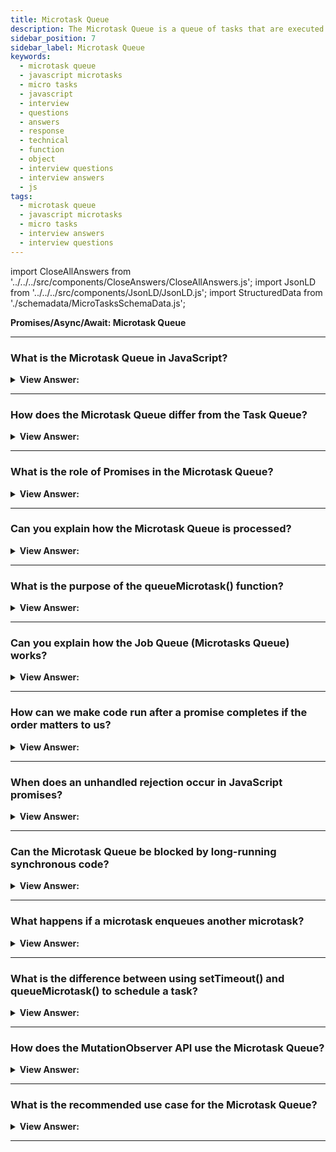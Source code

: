 ```yaml
---
title: Microtask Queue
description: The Microtask Queue is a queue of tasks that are executed as soon as possible after the current task has finished. Can you explain Microtasks
sidebar_position: 7
sidebar_label: Microtask Queue
keywords:
  - microtask queue
  - javascript microtasks
  - micro tasks
  - javascript
  - interview
  - questions
  - answers
  - response
  - technical
  - function
  - object
  - interview questions
  - interview answers
  - js
tags:
  - microtask queue
  - javascript microtasks
  - micro tasks
  - interview answers
  - interview questions
---
```


import CloseAllAnswers from '../../../src/components/CloseAnswers/CloseAllAnswers.js';
import JsonLD from '../../../src/components/JsonLD/JsonLD.js';
import StructuredData from './schemadata/MicroTasksSchemaData.js';

<JsonLD data={StructuredData} />

<head>
  <title>Microtask Queue | JavaScript Frontend Interview Questions</title>
</head>

**Promises/Async/Await: Microtask Queue**

<CloseAllAnswers />

---

### What is the Microtask Queue in JavaScript?

<details>
  <summary><strong>View Answer:</strong></summary>
  <div>
  <div><strong>Interview Response:</strong> The Microtask Queue is a task queue in the JavaScript event loop that processes microtasks, which are small, short-lived tasks created by asynchronous operations like Promises, MutationObserver, or queueMicrotask.<br />
  </div>
  </div>
</details>

---

### How does the Microtask Queue differ from the Task Queue?

<details>
  <summary><strong>View Answer:</strong></summary>
  <div>
  <div><strong>Interview Response:</strong> Microtask Queue has higher priority than Task Queue. Microtasks are executed immediately after the current synchronous code finishes, before any other tasks, like rendering or I/O callbacks, are processed.
  </div>
  </div>
</details>

---

### What is the role of Promises in the Microtask Queue?

<details>
  <summary><strong>View Answer:</strong></summary>
  <div>
  <div><strong>Interview Response:</strong> Promises use the Microtask Queue to schedule the execution of their "then" and "catch" callbacks, ensuring these callbacks are executed after the current synchronous code finishes and before any other tasks.<br />
  </div>
  </div>
</details>

---

### Can you explain how the Microtask Queue is processed?

<details>
  <summary><strong>View Answer:</strong></summary>
  <div>
  <div><strong>Interview Response:</strong> After the current synchronous code finishes, the Microtask Queue is processed. All micro tasks are executed one by one until the queue is empty. Then, the event loop proceeds to the Task Queue.<br />
  </div>
  </div>
</details>

---

### What is the purpose of the queueMicrotask() function?

<details>
  <summary><strong>View Answer:</strong></summary>
  <div>
  <div><strong>Interview Response:</strong> The queueMicrotask() function allows developers to directly enqueue a microtask in the Microtask Queue. This enables scheduling the execution of a callback after the current synchronous code and before other tasks.
  </div><br />
  <div><strong className="codeExample">Code Example:</strong><br /><br />

  <div></div>

Let's say we want to defer a piece of code until the current task and all other microtasks have completed. We can use `queueMicrotask()` for this purpose:

```javascript
console.log('Script start');

queueMicrotask(() => {
    console.log('Microtask 1');
});

queueMicrotask(() => {
    console.log('Microtask 2');
});

console.log('Script end');

// Output:
// Script start
// Script end
// Microtask 1
// Microtask 2
```

In the example above, 'Script start' and 'Script end' are logged first. Even though we queued two microtasks, they don't run until after the script has completed.

  </div>
  </div>
</details>

---

### Can you explain how the Job Queue (Microtasks Queue) works?

<details>
  <summary><strong>View Answer:</strong></summary>
  <div>
  <div><strong>Interview Response:</strong> The Job Queue, or Microtasks Queue, holds promises' callbacks for execution after the current synchronous task completes but before returning control to the event loop, ensuring "Promise then" code executes promptly.
</div><br />
  <div><strong>Technical Response:</strong> Apart from Callback Queue, browsers have introduced one more queue, the “Job Queue”, reserved only for new Promise() functionality. Asynchronous tasks need proper management. The ECMA standard specifies an internal queue PromiseJobs, more often referred to as the “microtask queue” (V8 term). So when you use promises in your code, you add .then() method, which is a callback method. These `thenable` methods are added to Job Queue once the promise has returned/resolved and then executes. Notably, any code in the ScriptsJob returns before the return of a promise in the microtasks queue.
</div><br />
  <div><strong className="codeExample">Code Example:</strong><br /><br />

  <div></div>

```js
console.log('Message no. 1: Sync');

setTimeout(function () {
  console.log('Message no. 2: setTimeout');
}, 0);

var promise = new Promise(function (resolve, reject) {
  resolve();
});

promise
  .then(function (resolve) {
    console.log('Message no. 3: 1st Promise');
  })
  .then(function (resolve) {
    console.log('Message no. 4: 2nd Promise');
  });

console.log('Message no. 5: Sync');

// Expected Output:
// Message no. 1: Sync
// Message no. 5: Sync
// Message no. 2: setTimeout
// Message no. 3: 1st Promise
// Message no. 4: 2nd Promise
```

  </div>
  </div>
</details>

---

### How can we make code run after a promise completes if the order matters to us?

<details>
  <summary><strong>View Answer:</strong></summary>
  <div>
  <div><strong>Interview Response:</strong> You can ensure code runs after a promise by attaching a `.then()` method to the promise. The callback provided to `.then()` executes once the promise is resolved.
</div><br />
  <div><strong className="codeExample">Code Example:</strong><br /><br />

  <div></div>

```js
Promise.resolve()
  .then(() => alert('promise done!'))
  .then(() => alert('code finished'));
```

  </div>
  </div>
</details>

---

### When does an unhandled rejection occur in JavaScript promises?

<details>
  <summary><strong>View Answer:</strong></summary>
  <div>
  <div><strong>Interview Response:</strong> An unhandled rejection occurs in JavaScript promises when a Promise rejects (fails) and there is no associated `catch()` method to handle the error or rejection.
</div><br />
  <div><strong className="codeExample">Code Example:</strong><br /><br />

  <div></div>

```js
let promise = Promise.reject(new Error('Promise Failed!'));
promise.catch((err) => alert('caught'));

// doesn't run: error handled
window.addEventListener('unhandledrejection', (event) => alert(event.reason));

//////////////////////////////////////

// Example: if we don't handle our errors

let promise = Promise.reject(new Error('Promise Failed!'));
promise.catch((err) => alert('caught'));

// doesn't run: error handled
window.addEventListener('unhandledrejection', (event) => alert(event.reason));

//////////////////////////////////////

// Example: if we handle errors later in our code
let promise = Promise.reject(new Error('Promise Failed!'));
setTimeout(() => promise.catch((err) => alert('caught')), 1000); // handling error 1 second later

// Error: Promise Failed!
window.addEventListener('unhandledrejection', (event) => alert(event.reason));
```

  </div>
  </div>
</details>

---

### Can the Microtask Queue be blocked by long-running synchronous code?

<details>
  <summary><strong>View Answer:</strong></summary>
  <div>
  <div><strong>Interview Response:</strong> Yes, the Microtask Queue can be blocked by long-running synchronous code, as it only runs tasks after the current synchronous execution completes and before yielding control back to the event loop.
  </div><br />
  <div><strong className="codeExample">Code Example:</strong><br /><br />

  <div></div>

```javascript
console.log('Script start');

const start = Date.now();
while(Date.now() - start < 5000) {} // long-running synchronous code, blocks for 5 seconds

queueMicrotask(() => {
    console.log('Microtask executed');
});

console.log('Script end');

// Output:
// Script start
// Script end (after 5 seconds)
// Microtask executed
```

In this example, the microtask is blocked by the long-running synchronous while loop and only executes after that code completes.

  </div>
  </div>
</details>

---

### What happens if a microtask enqueues another microtask?

<details>
  <summary><strong>View Answer:</strong></summary>
  <div>
  <div><strong>Interview Response:</strong> If a microtask enqueues another microtask in JavaScript, it's added to the Microtask Queue and will execute in the same microtask checkpoint, before returning control to the event loop.
  </div>
  </div>
</details>

---

### What is the difference between using setTimeout() and queueMicrotask() to schedule a task?

<details>
  <summary><strong>View Answer:</strong></summary>
  <div>
  <div><strong>Interview Response:</strong> `setTimeout()` schedules a macrotask, which will run after the current execution context and microtask queue are empty. `queueMicrotask()` schedules a microtask, which runs before control returns to the event loop.
  </div><br />
  <div><strong className="codeExample">Code Example:</strong><br /><br />

  <div></div>

```javascript
console.log('Script start');

setTimeout(() => {
    console.log('Macrotask: setTimeout callback');
}, 0);

queueMicrotask(() => {
    console.log('Microtask: queueMicrotask callback');
});

console.log('Script end');

// Output:
// Script start
// Script end
// Microtask: queueMicrotask callback
// Macrotask: setTimeout callback
```

Even though `setTimeout` is called before `queueMicrotask`, the microtask executes first. This is because the Microtask Queue is processed immediately after the current task completes and before returning to the event loop, whereas `setTimeout` schedules a macrotask, which will only execute after control returns to the event loop.

  </div>
  </div>
</details>

---

### How does the MutationObserver API use the Microtask Queue?

<details>
  <summary><strong>View Answer:</strong></summary>
  <div>
  <div><strong>Interview Response:</strong> The MutationObserver API uses the Microtask Queue to schedule callbacks. After any DOM mutations, these callbacks are added to the Microtask Queue to be executed before the next render or event loop tick.
  </div><br />
  <div><strong className="codeExample">Code Example:</strong><br /><br />

  <div></div>

Sure, here's an example. Let's say we want to watch for changes to a DOM element. We can use the `MutationObserver` API for this purpose, and its callbacks will be queued in the Microtask Queue:

```javascript
let div = document.createElement('div');

let observer = new MutationObserver(() => {
    console.log('Mutation observed');
});

observer.observe(div, { attributes: true });

console.log('Script start');

div.setAttribute('id', 'test');

console.log('Script end');

// Output:
// Script start
// Script end
// Mutation observed
```

In this example, even though the mutation (the attribute change) happens before 'Script end' is logged, the callback isn't called until after the script completes, demonstrating that MutationObserver uses the Microtask Queue.

  </div>
  </div>
</details>

---

### What is the recommended use case for the Microtask Queue?

<details>
  <summary><strong>View Answer:</strong></summary>
  <div>
  <div><strong>Interview Response:</strong> The Microtask Queue in JavaScript is typically used for tasks requiring immediate execution after the current task, like promise callbacks or MutationObserver callbacks, and before control returns to the event loop.
  </div>
  </div>
</details>

---
